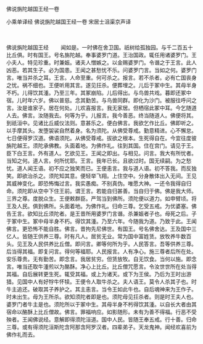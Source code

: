 佛说旃陀越国王经一卷


小乘单译经
佛说旃陀越国王经一卷
宋居士沮渠京声译


　　

佛说旃陀越国王经
　　闻如是。一时佛在舍卫国。祇树给孤独园。与千二百五十比丘俱。时有国王。号名旃陀越。奉事婆罗门道。王治国政。辄任用诸婆罗门。王小夫人。特见珍重。时兼娠。诸夫人憎嫉之。以金赐婆罗门。令谮之于王言。此人凶恶。若其生子。必为国患。王闻之甚愁忧不乐。问婆罗门言。当如之何。婆罗门言。唯当并杀之耳。王言。人命至重。何可杀之。报言。若不杀者。必有亡国丧身之忧。祸不细也。王便听用其言。遂见抂杀。便葬埋之。儿后于冢中生。其母半身不朽。儿得饮其湩。乃至三年。其冢崩陷。儿后得出。与鸟兽共戏。暮即还冢中宿。儿时年六岁。佛以普慈。念其勤苦。与鸟兽同群。即化为沙门。被服往呼问之言。汝是谁家子。居在何处。儿欢喜报言。我无家居。但栖宿此冢中耳。今乞随道人去。佛言。汝随我去。何等为乎。儿报言。我今善恶。终当随道人。佛便将其。到祇洹中。见诸比丘威仪法则。意甚乐之。便白佛言。我欲乞作比丘。佛即听之。以手摩其头。发堕袈裟自然着身。名为须陀。从佛受尊戒。勤意精进。心不懈怠。七日便得罗汉道。佛语须陀。从佛受尊戒。拔欲之根本。生死得自在。今宜往度彼旃陀越王。须陀承佛教。头面着地。为佛作礼。往到其国。住在宫门。请见于王。臣下白王言。外有道人。乞欲见王。王闻之即出。与相见。问言。我大有所忧者。当知之何。道人言。何所忧耶。王言。我年已长。且欲过时。国无续嗣。为之愁忧。道人闻王语。初不应之独笑而已。王便恚言。我与道人语。初不答我。而反独笑。即欲治杀之。须陀知其意。便轻举飞翔。上住空中。分身散体出入无间。王见其威神变化。即恐怖悔过言。我实愚痴。不别真伪。唯愿大神。一还令我得自归命。须陀即从空中下住王前。谓王言。若能自归甚善。当自归于佛。佛是我大师。三界之尊。度脱众生。王便敕群臣。严驾当到佛所。须陀便以道力。如申臂顷。将王及人民。俱到佛所。头面着地。为佛作礼。归命三尊。乞受五戒。为优婆塞。佛告王言。欲知比丘须陀者。是王昔所用婆罗门言谮。杀兼娠者子也。母死之后。子于冢中生。冢中母半身不朽。得饮其湩。乃至六年。今随我为道。乃致于此。王闻佛言。更恐怖不能自胜。佛言。昔拘先尼佛世。有国王。号名佛舍达。王及国中三亿人。皆随王供养三尊。时有凡人。居贫无业。常为国中富姓赁。放牧养牛数百头。见王及人民供养比丘僧。即问言。卿等何所为乎。人民答言。吾等供养三尊。后当得其福。即复问言。得何等福耶。人民报言。人有净心。施三尊者后所在处。安乐尊贵。无有勤苦。即念言。我居贫穷。但赁放牧。自无饮食。当何以施。即念言。唯当还取牛湩煎以为酪酥。净心上比丘。比丘僧咒愿言。令汝世世所在处当得其福。自后展转更生死。辄受其福。或上为诸天。或下为王侯。乃后为王时出游猎。见国中人有好牸牛怀犊。王便令人取牛杀之。夫人语王。莫令人杀其子也。时牛主追还。破取其子养护之。其主恚言。当令王如此牛也。自后魂神来为王作子。时未出生。母为王所杀。欲知须陀者即是也。须陀母见抂杀者。则是时王夫人也。婆罗门者牛主是也。须陀所以于冢中生。其母半身不杇得饮其湩。以自长大者由其宿命以酪酥上比丘僧故。佛言。罪福响应。如影随形。未有为善不得福。行恶不受殃者。王闻佛说经。意解即得须陀洹道。国中人民。皆随王奉五戒。行十善。归命三尊。或有得须陀洹斯陀含阿那含阿罗汉者。四辈弟子。天龙鬼神。闻经欢喜前为佛作礼而去。


